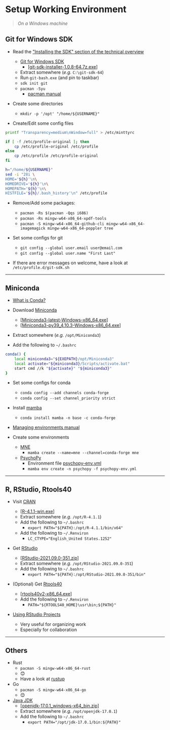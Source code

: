# Setup Working Environment

> _On a Windows machine_

## Git for Windows SDK

- Read the ["Installing the SDK" section of the technical overview](https://github.com/git-for-windows/git/wiki/Technical-overview#installing-the-sdk)
  - [Git for Windows SDK](https://github.com/git-for-windows/build-extra/releases)
    - [[git-sdk-installer-1.0.8-64.7z.exe](https://github.com/git-for-windows/build-extra/releases/download/git-sdk-1.0.8/git-sdk-installer-1.0.8-64.7z.exe)]
  - Extract somewhere (_e.g._ `C:\git-sdk-64`)
  - Run `git-bash.exe` (and pin to taskbar)
  - `sdk init git`
  - `pacman -Syu`
    - [pacman manual](https://archlinux.org/pacman/pacman.8.html)

- Create some directories
  - `mkdir -p '/opt' "/home/${USERNAME}"`

- Create/Edit some config files

```bash
printf "Transparency=medium\nWindow=full" > /etc/minttyrc

if [ -f /etc/profile-original ]; then
	cp /etc/profile-original /etc/profile
else
	cp /etc/profile /etc/profile-original
fi

h="/home/${USERNAME}"
sed -i "28i \
HOME='${h}'\n\
HOMEDRIVE='${h}'\n\
HOMEPATH='${h}'\n\
HISTFILE='${h}/.bash_history'\n" /etc/profile
```

- Remove/Add some packages:
  - `pacman -Rs $(pacman -Qqs i686)`
  - `pacman -Rs mingw-w64-x86_64-xpdf-tools`
  - `pacman -S mingw-w64-x86_64-github-cli mingw-w64-x86_64-imagemagick mingw-w64-x86_64-poppler tree`

- Set some configs for git
  - `git config --global user.email user@email.com`
  - `git config --global user.name "First Last"`

- If there are error messages on welcome, have a look at `/etc/profile.d/git-sdk.sh`

---

## Miniconda

- [What is Conda?](https://conda.io/projects/conda/en/latest/index.html)

- Download [Miniconda](https://docs.conda.io/en/latest/miniconda.html)
  - [[Miniconda3-latest-Windows-x86_64.exe](https://repo.anaconda.com/miniconda/Miniconda3-latest-Windows-x86_64.exe)]
  - [[Miniconda3-py39_4.10.3-Windows-x86_64.exe](https://repo.anaconda.com/miniconda/Miniconda3-py39_4.10.3-Windows-x86_64.exe)]

- Extract somewhere (_e.g._ `/opt/Miniconda3`)

- Add the following to `~/.bashrc`

```bash
conda() {
    local miniconda3="${EXEPATH}/opt/Miniconda3"
    local activate="${miniconda3}/Scripts/activate.bat"
    start cmd //k "${activate}" "${miniconda3}"
}
```

- Set some configs for conda
  - `conda config --add channels conda-forge`
  - `conda config --set channel_priority strict`

- Install [mamba](https://github.com/mamba-org/mamba)
  - `conda install mamba -n base -c conda-forge`

- [Managing environments manual](https://docs.conda.io/projects/conda/en/latest/user-guide/tasks/manage-environments.html)

- Create some environments
  - [MNE](https://mne.tools/stable/install/index.html)
    - `mamba create --name=mne --channel=conda-forge mne`
  - [PsychoPy](https://www.psychopy.org/download.html)
    - Environment file [psychopy-env.yml](https://raw.githubusercontent.com/psychopy/psychopy/master/conda/psychopy-env.yml)
    - `mamba env create -n psychopy -f psychopy-env.yml`

---

## R, RStudio, Rtools40

- Visit [CRAN](https://cran.r-project.org/index.html)
  - [[R-4.1.1-win.exe](https://cran.r-project.org/bin/windows/base/R-4.1.1-win.exe)]
  - Extract somewhere (_e.g._ `/opt/R-4.1.1`)
  - Add the following to `~/.bashrc`
    - `export PATH="${PATH}:/opt/R-4.1.1/bin/x64"`
  - Add the following to `~/.Renviron`
    - `LC_CTYPE="English_United States.1252"`

- Get [RStudio](https://www.rstudio.com/products/rstudio/download/)
  - [[RStudio-2021.09.0-351.zip](https://download1.rstudio.org/desktop/windows/RStudio-2021.09.0-351.zip)]
  - Extract somewhere (_e.g._ `/opt/RStudio-2021.09.0-351`)
  - Add the following to `~/.bashrc`
    - `export PATH="${PATH}:/opt/RStudio-2021.09.0-351/bin"`

- (Optional) Get [Rtools40](https://cran.r-project.org/bin/windows/Rtools/)
  - [[rtools40v2-x86_64.exe](https://cran.r-project.org/bin/windows/Rtools/rtools40v2-x86_64.exe)]
  - Add the following to `~/.Renviron`
    - `PATH="${RTOOLS40_HOME}\usr\bin;${PATH}"`

- [Using RStudio Projects](https://support.rstudio.com/hc/en-us/articles/200526207-Using-Projects)
  - Very useful for organizing work
  - Especially for collaboration

---

## Others

- Rust
  - `pacman -S mingw-w64-x86_64-rust`
  - 😊
  - Have a look at [rustup](https://rustup.rs/)
- Go
  - `pacman -S mingw-w64-x86_64-go`
  - 😊
- [Java JDK](https://jdk.java.net/)
  - [[openjdk-17.0.1_windows-x64_bin.zip](https://download.java.net/java/GA/jdk17.0.1/2a2082e5a09d4267845be086888add4f/12/GPL/openjdk-17.0.1_windows-x64_bin.zip)]
  - Extract somewhere (_e.g._ `/opt/openjdk-17.0.1`)
  - Add the following to `~/.bashrc`
    - `export PATH="/opt/jdk-17.0.1/bin:${PATH}"`


